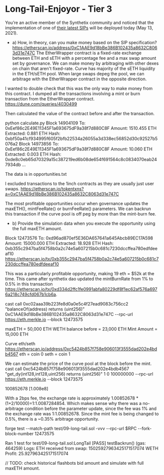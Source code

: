 # Long-Tail-Enjoyor - Tier 3
You’re an active member of the Synthetix community and noticed that the implementation of one of [their latest SIPs](https://sips.synthetix.io/sips/sip-112/) will be deployed today (May 13, 2021).

- a) How, in theory, can you make money based on the SIP specification?
https://etherscan.io/address/0xC1AAE9d18bBe386B102435a8632C8063d31e747C
The EtherWrapper contract is a fixed-rate exchange between ETH and sETH with a percentage fee and a max swap amount set by governance. 
We can make money by arbitraging with other dexes on chain that aren't fixed-rate.
Curve has majority of the sETH liquidity in the ETH/sETH pool. When large swaps depeg the pool, we can arbitrage with the EtherWrapper contract in the opposite direction. 

I wanted to double check that this was the only way to make money from this contract. 
I dumped all the transactions involving a mint or burn transaction from the EtherWrapper contract.
https://dune.com/queries/4030499

Then calculated the value of the contract before and after the transaction.

python calculate.py
Block 14904109  To: 0xEef86c2E49E11345F1a693675dF9a38f7d880C8F  Amount: 1510.455 ETH    Extracted: 0.881 ETH    Hash: 0xbf50a41cf934995f605f2bfb22534a26055a3d338ec56852d30c92527b5076a2
Block 14973856  To: 0xEef86c2E49E11345F1a693675dF9a38f7d880C8F  Amount: 10.060 ETH      Extracted: 0.003 ETH    Hash: 0xde8c0eb65d70329a15c387219ed6b08de654f691564c8c0834070eab247934db
...

The data is in opportunities.txt

I excluded transactions to the 1inch contracts as they are usually just user swaps.
https://etherscan.io/tokentxns?a=0xC1AAE9d18bBe386B102435a8632C8063d31e747C

The most profitable opportunities occur when governance updates the maxETH(), mintFeeRate() or burnFeeRate() parameters.
We can backrun this transaction if the curve pool is off peg by more than the mint-burn fee. 

- b) Provide the simulation data when you execute the opportunity using the full maxETH amount.

Block 12473576  To: 0xd96ad870ef5E36DA657641a645Abcb89EC17A598  Amount: 15000.000 ETH   Extracted: 18.928 ETH   Hash: 0xb355c2947ba5f4758b0a2c74e5a607215b0c681c7230dccffea780edfdeeaf10
https://etherscan.io/tx/0xb355c2947ba5f4758b0a2c74e5a607215b0c681c7230dccffea780edfdeeaf10

This was a particularly profitable opportunity, making 19 eth = $52k at the time.
This came after synthetix dao updated the mintBurnRate from 1% to 0.5% in this transaction
https://etherscan.io/tx/0xd334d2ffc1fe0991abfa80229df8f1ec62af576a6976a218c749cfd067b1cb6a.

cast call 0xc02aaa39b223fe8d0a0e5c4f27ead9083c756cc2 "balanceOf(address) returns (uint256)" 0xC1AAE9d18bBe386B102435a8632C8063d31e747C --rpc-url https://eth.merkle.io --block 12473575

maxETH = 50,000 ETH
WETH balance before = 23,000 ETH
Mint Amount = 15,000 ETH

Curve eth/seth https://etherscan.io/address/0xc5424b857f758e906013f3555dad202e4bdb4567
eth = coin 0
seth = coin 1

We can estimate the price of the curve pool at the block before the mint.
cast call 0xc5424b857f758e906013f3555dad202e4bdb4567 "get_dy(int128,int128,uint256) returns (uint256)" 1 0 100000000 --rpc-url https://eth.merkle.io --block 12473575

100852678 [1.008e8]

With a 2bps fee, the exchange rate is approximately 1.00852678 * (1+2/10000)=1:1.0087284854. 
Which makes sense why there was a no-arbitrage condition before the parameter update, since the fee was 1% and the exchange rate was 1:1.00852678.
Since the mint fee is being changed to 0.5%, there is a ~0.35% arbitrage opportunity.

forge test --match-path test/09-long-tail.sol -vvv --rpc-url $RPC --fork-block-number 12473575

Ran 1 test for test/09-long-tail.sol:LongTail
[PASS] testBackrun() (gas: 464259)
Logs:
  ETH received from swap: 15025927963425171517074
  WETH Profit: 25.927963425171517074


// TODO: check historical flashbots bid amount and simulate with full maxETH amount. 
